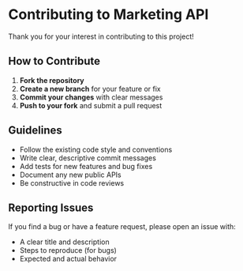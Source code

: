 # Contributing to Marketing API

Thank you for your interest in contributing to this project!

## How to Contribute

1. **Fork the repository**
2. **Create a new branch** for your feature or fix
3. **Commit your changes** with clear messages
4. **Push to your fork** and submit a pull request

## Guidelines

- Follow the existing code style and conventions
- Write clear, descriptive commit messages
- Add tests for new features and bug fixes
- Document any new public APIs
- Be constructive in code reviews

## Reporting Issues

If you find a bug or have a feature request, please open an issue with:

- A clear title and description
- Steps to reproduce (for bugs)
- Expected and actual behavior
